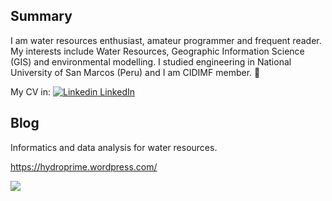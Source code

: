 ## Summary

I am water resources enthusiast, amateur programmer and frequent reader. My interests include Water Resources, Geographic Information Science (GIS) and environmental modelling. I studied engineering in National University of San Marcos (Peru) and I am CIDIMF member. :wolf: 

My CV in: [![Linkedin](https://i.stack.imgur.com/gVE0j.png) LinkedIn](https://www.linkedin.com/in/geomar-paul-perales-apaico/)

## Blog

Informatics and data analysis for water resources.

https://hydroprime.wordpress.com/

![](http://estruyf-github.azurewebsites.net/api/VisitorHit?user=estruyf&repo=github-visitors-badge&countColorcountColor&countColor=navy)

